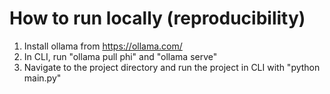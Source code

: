 # How to run locally (reproducibility)
1. Install ollama from https://ollama.com/
2. In CLI, run "ollama pull phi" and "ollama serve"
3. Navigate to the project directory and run the project in CLI with "python main.py"
